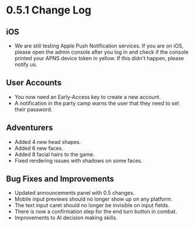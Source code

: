 # 0.5.1 Change Log

## iOS
- We are still testing Apple Push Notification services. If you are on iOS, please open the admin console after you log in and check if the console printed your APNS device token in yellow. If this didn't happen, please notify us.

## User Accounts
- You now need an Early-Access key to create a new account.
- A notification in the party camp warns the user that they need to set their password.

## Adventurers
- Added 4 new head shapes.
- Added 6 new faces.
- Added 8 facial hairs to the game.
- Fixed rendering issues with shadows on some faces.

## Bug Fixes and Improvements
- Updated announcements panel with 0.5 changes.
- Mobile input previews should no longer show up on any platform.
- The text input caret should no longer be invisible on input fields.
- There is now a confirmation step for the end turn button in combat.
- Improvements to AI decision making skills.
